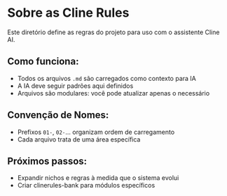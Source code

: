 # Sobre as Cline Rules

Este diretório define as regras do projeto para uso com o assistente Cline AI.

## Como funciona:
- Todos os arquivos `.md` são carregados como contexto para IA
- A IA deve seguir padrões aqui definidos
- Arquivos são modulares: você pode atualizar apenas o necessário

## Convenção de Nomes:
- Prefixos `01-`, `02-`... organizam ordem de carregamento
- Cada arquivo trata de uma área específica

## Próximos passos:
- Expandir nichos e regras à medida que o sistema evolui
- Criar clinerules-bank para módulos específicos
